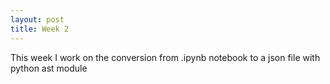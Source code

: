 ```yaml
---
layout: post
title: Week 2
---
```


This week I work on the conversion from .ipynb notebook to a json file with python ast module
